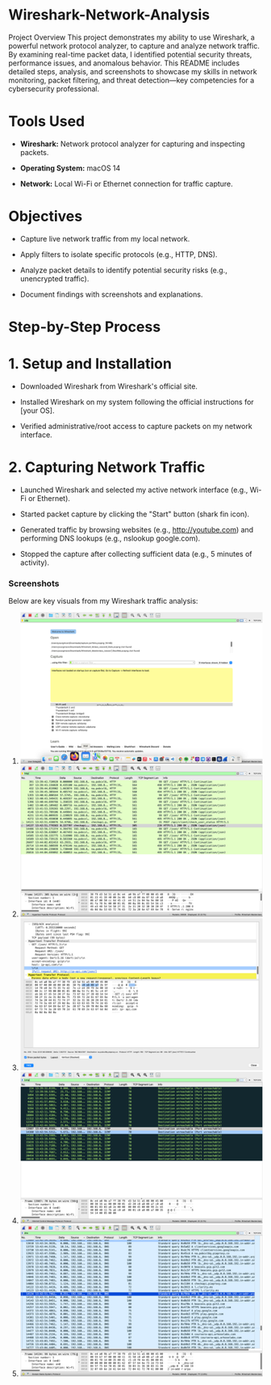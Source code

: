 # Wireshark-Network-Analysis
Project Overview
This project demonstrates my ability to use Wireshark, a powerful network protocol analyzer, to capture and analyze network traffic. By examining real-time packet data, I identified potential security threats, performance issues, and anomalous behavior. This README includes detailed steps, analysis, and screenshots to showcase my skills in network monitoring, packet filtering, and threat detection—key competencies for a cybersecurity professional.

# Tools Used
- **Wireshark:** Network protocol analyzer for capturing and inspecting packets.

- **Operating System:** macOS 14

- **Network:** Local Wi-Fi or Ethernet connection for traffic capture.
  
#  Objectives
- Capture live network traffic from my local network.

- Apply filters to isolate specific protocols (e.g., HTTP, DNS).

- Analyze packet details to identify potential security risks (e.g., unencrypted traffic).

- Document findings with screenshots and explanations.

# Step-by-Step Process
# 1. Setup and Installation
  - Downloaded Wireshark from Wireshark's official site.

  - Installed Wireshark on my system following the official instructions for [your OS].

  - Verified administrative/root access to capture packets on my network interface.

# 2. Capturing Network Traffic
  - Launched Wireshark and selected my active network interface (e.g., Wi-Fi or Ethernet).

  - Started packet capture by clicking the "Start" button (shark fin icon).

  - Generated traffic by browsing websites (e.g., http://youtube.com) and performing DNS lookups (e.g., nslookup google.com).

  - Stopped the capture after collecting sufficient data (e.g., 5 minutes of activity).

### Screenshots
Below are key visuals from my Wireshark traffic analysis:

1. ![Starting packet capture on my Wi-Fi interface](Screenshotss/WIFI_Capture.png)
2. ![Filtering HTTP traffic to analyze web requests](Screenshotss/HTTP_filter.png)
3. ![Analyzing an HTTP packet revealing unencrypted data](Screenshotss/Http_analysis.png)
4. ![Statistical breakdown of captured traffic by protocol](Screenshotss/ICMP_filter.png)
5. ![Identifying a potentially malicious DNS query](Screenshotss/dns_filter.png)

